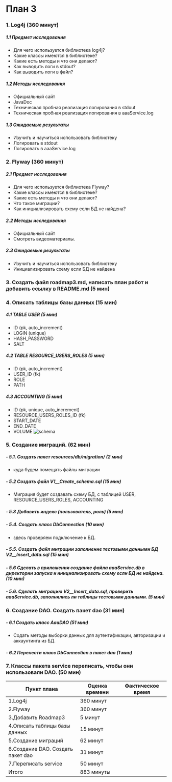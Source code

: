 # План 3
### 1. Log4j (360 минут)
##### 1.1 Предмет исследования
  - Для чего используется библиотека log4j?
  - Какие классы имеются в библиотеке?
  - Какие есть методы и что они делают?
  - Как выводить логи в stdout?
  - Как выводить логи в файл?
##### 1.2 Методы исследования
  - Официальный сайт
  - JavaDoc
  - Техническая пробная реализация логирования в stdout
  - Техническая пробная реализация логирования в aaaService.log
##### 1.3 Ожидаемые результаты
  - Изучить и научиться использовать библиотеку
  - Логировать в stdout 
  - Логировать в aaaService.log
### 2. Flyway (360 минут)
##### 2.1 Предмет исследования
  - Для чего используется библиотека Flyway?
  - Какие классы имеются в библиотеке?
  - Какие есть методы и что они делают?
  - Что такое миграции?
  - Как инициализировать схему если БД не найдена?
##### 2.2 Методы исследования
  - Официальный сайт
  - Смотреть видеоматериалы.
##### 2.3 Ожидаемые результаты
  - Изучить и научиться использовать библиотеку
  - Инициализировать схему если БД не найдена 
### 3. Создать файл roadmap3.md, написать план работ и добавить ссылку в README.md (5 мин)
### 4. Описать таблицы базы данных (15 мин)
##### 4.1 TABLE USER (5 мин)
  + ID (pk, auto_increment)
  + LOGIN (unique)
  + HASH_PASSWORD
  + SALT
##### 4.2 TABLE RESOURCE_USERS_ROLES (5 мин)
  + ID (pk, auto_increment)
  + USER_ID (fk)
  + ROLE
  + PATH
##### 4.3 ACCOUNTING (5 мин)
  + ID (pk, unique, auto_increment)
  + RESOURCE_USERS_ROLES_ID (fk)
  + START_DATE
  + END_DATE
  + VOLUME
![schema](https://user-images.githubusercontent.com/32156396/32725429-a76124c4-c8a7-11e7-9a16-832eaa9a13c4.png)
### 5. Создание миграций. (62 мин)
##### - 5.1. Создать пакет resources/db/migration/ (2 мин)
  - куда будем помещать файлы миграции
##### - 5.2 Создать файл V1__Create_schema.sql (15 мин)
  - Миграция будет создавать схему БД,
		с таблицей USER, RESOURCE_USERS_ROLES, ACCOUNTING
##### - 5.3 Добавить индекс (пользователь, роль) (5 мин)
##### - 5.4. Создать класс DbConnection (10 мин)
  - здесь проверяем подключение к БД.
##### - 5.5. Создать файл миграции заполнение тестовыми данными БД V2__Insert_data.sql (15 мин)
##### - 5.6 Сделать в приложении создание файла aaaService.db в директории запуска и инициализировать схему если БД не найдена. (10 мин)
##### - 5.6. Сделать миграцию V2__Insert_data.sql, проверить aaaService.db, заполнились ли таблицы тестовыми данными. (5 мин)
### 6. Создание DAO. Создать пакет dao (31 мин)
##### - 6.1 Создать класс AaaDAO (51 мин)
  - Содать методы выборки данных для аутентификации, авторизации и аккаунтинга из БД. 
##### - 6.2 Перенести класс DbConnection в пакет dao (1 мин)
### 7. Классы пакета service переписать, чтобы они использовали DAO. (50 мин)

| Пункт плана                         | Оценка времени                | Фактическое время        |
|-------------------------------------|-------------------------------|--------------------------|
| 1.Log4j			      |  360 минут                    | 	                 |
| 2.Flyway	                      |  360 минут                    | 	                 |
| 3.Добавить Roadmap3                 |  5 минут                      | 	                 |
| 4.Описать таблицы базы данных       |  15 минут                     |   	                 |
| 5.Создание миграций		      |  62 минут                     | 	                 |
| 6.Создание DAO. Создать пакет dao   |  31 минут                     | 	                 |
| 7.Переписать service                |  50 минут                     | 	                 |
| Итого                               |  883 минуты		      | 			 |
